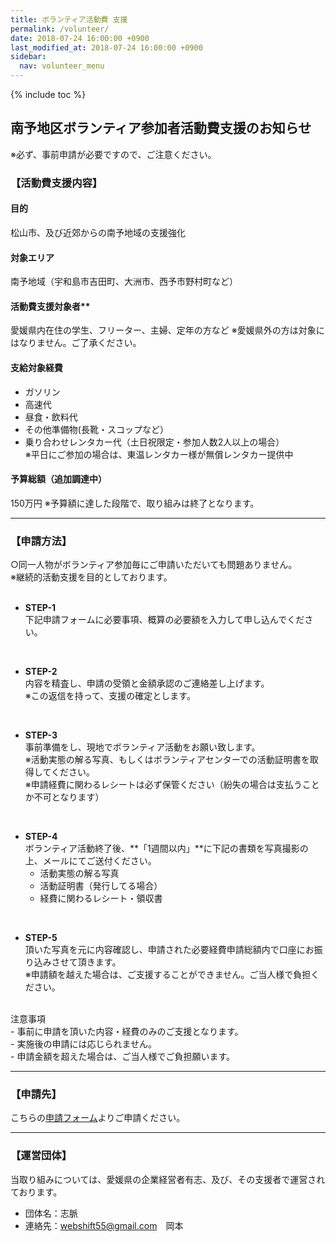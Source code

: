 ```yaml
---
title: ボランティア活動費 支援
permalink: /volunteer/
date: 2018-07-24 16:00:00 +0900
last_modified_at: 2018-07-24 16:00:00 +0900
sidebar:
  nav: volunteer_menu
---
```

{% include toc %}


## 南予地区ボランティア参加者活動費支援のお知らせ
※必ず、事前申請が必要ですので、ご注意ください。

### 【活動費支援内容】
#### 目的
  松山市、及び近郊からの南予地域の支援強化

#### 対象エリア
  南予地域（宇和島市吉田町、大洲市、西予市野村町など）

#### 活動費支援対象者**
  愛媛県内在住の学生、フリーター、主婦、定年の方など
  ※愛媛県外の方は対象にはなりません。ご了承ください。

#### 支給対象経費
- ガソリン
- 高速代
- 昼食・飲料代
- その他準備物(長靴・スコップなど）
- 乗り合わせレンタカー代（土日祝限定・参加人数2人以上の場合）<br>
※平日にご参加の場合は、東温レンタカー様が無償レンタカー提供中

#### 予算総額（追加調達中）
  150万円
  ※予算額に達した段階で、取り組みは終了となります。

---

### 【申請方法】

○同一人物がボランティア参加毎にご申請いただいても問題ありません。<br>
※継続的活動支援を目的としております。<br>
<br>
- **STEP-1**<br>
下記申請フォームに必要事項、概算の必要額を入力して申し込んでください。<br>
<br>

- **STEP-2**<br>
内容を精査し、申請の受領と金額承認のご連絡差し上げます。<br>
※この返信を持って、支援の確定とします。<br>
<br>

- **STEP-3**<br>
事前準備をし、現地でボランティア活動をお願い致します。<br>
※活動実態の解る写真、もしくはボランティアセンターでの活動証明書を取得してください。<br>
※申請経費に関わるレシートは必ず保管ください（紛失の場合は支払うことか不可となります）<br>
<br>

- **STEP-4**<br>
ボランティア活動終了後、**「1週間以内」**に下記の書類を写真撮影の上、メールにてご送付ください。<br>
  - 活動実態の解る写真<br>
  - 活動証明書（発行してる場合）<br>
  - 経費に関わるレシート・領収書<br>
<br>

- **STEP-5**<br>
頂いた写真を元に内容確認し、申請された必要経費申請総額内で口座にお振り込みさせて頂きます。<br>
※申請額を越えた場合は、ご支援することができません。ご当人様で負担ください。<br>
<br>
注意事項<br>
- 事前に申請を頂いた内容・経費のみのご支援となります。<br>
- 実施後の申請には応じられません。<br>
- 申請金額を超えた場合は、ご当人様でご負担願います。<br>


---

### 【申請先】<br>
こちらの[申請フォーム](https://docs.google.com/forms/d/e/1FAIpQLSeR8kfzkLFpPoeds7cJ9PbiRJGSX4jrb1WE5lcSs093M_LEbg/viewform)よりご申請ください。



---

### 【運営団体】
当取り組みについては、愛媛県の企業経営者有志、及び、その支援者で運営されております。
- 団体名：志脈
- 連絡先：webshift55@gmail.com　岡本
